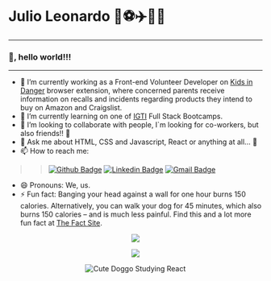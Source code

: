 # Julio Leonardo 🎼⚽✈️👨‍💻
---

### 👋, hello world!!!

----

- 🔭 I’m currently working as a Front-end Volunteer Developer on [Kids in Danger](https://kidsindanger.org// "kids In Danger") browser extension, where concerned parents receive information on recalls and incidents regarding products they intend to buy on Amazon and Craigslist.
- 🌱 I’m currently learning on one of [IGTI](https://igti.com.br/ "IGTI") Full Stack Bootcamps.
- 👯 I’m looking to collaborate with people, I`m looking for co-workers, but also friends!! 🤝
- 💬 Ask me about HTML, CSS and Javascript, React or anything at all... 🤪
- 📫 How to reach me:

>>[![Github Badge](https://img.shields.io/badge/-Github-000?style=flat-square&logo=Github&logoColor=white&link=https://github.com/JulioLeonardo)](https://github.com/JulioLeonardo)
[![Linkedin Badge](https://img.shields.io/badge/-LinkedIn-blue?style=flat-square&logo=Linkedin&logoColor=white&link=https://www.linkedin.com/in/JulioLeonardocarvalho/)](https://www.linkedin.com/in/JulioLeonardo/)
[![Gmail Badge](https://img.shields.io/badge/-Gmail-c14438?style=flat-square&logo=Gmail&logoColor=white&link=mailto:juleolica@gmail.com)](mailto:juleolica@gmail.com)

- 😄 Pronouns: We, us.
- ⚡ Fun fact: Banging your head against a wall for one hour burns 150 calories. Alternatively, you can walk your dog for 45 minutes, which also burns 150 calories – and is much less painful. Find this and a lot more fun fact at [The Fact Site](https://www.thefactsite.com/top-100-random-funny-facts/ "The Fact Site").



<p align="center"> 
  <img align="center" src="https://github-readme-stats.vercel.app/api?username=julioleonardo&show_icons=true&layout=compact" />
</p>

<p align="center"> 
  <img align="center" src="https://github-readme-stats.vercel.app/api/top-langs/?username=julioleonardo&show_icons=true&layout=compact" />
</p>

<p align="center">
  <img align="center" alt="Cute Doggo Studying React" src="https://media2.giphy.com/media/9rtpurjbqiqZXbBBet/giphy.gif" />
</p>

